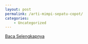 ```yaml
---
layout: post
permalink: /arti-mimpi-sepatu-copot/
categories:
    - Uncategorized
---
```


[Baca Selengkapnya](/09)